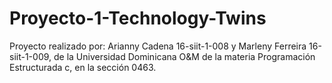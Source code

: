 # Proyecto-1-Technology-Twins
Proyecto realizado por:  Arianny Cadena 16-siit-1-008 y Marleny Ferreira 16-siit-1-009, de la Universidad Dominicana O&amp;M de la materia Programación Estructurada c, en la sección 0463.
